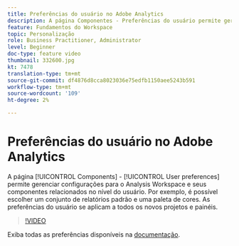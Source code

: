 ```yaml
---
title: Preferências do usuário no Adobe Analytics
description: A página Componentes - Preferências do usuário permite gerenciar configurações para o Analysis Workspace e seus componentes relacionados no nível do usuário. Por exemplo, é possível escolher um conjunto de relatórios padrão e uma paleta de cores. As preferências do usuário se aplicam a todos os novos projetos e painéis.
feature: Fundamentos do Workspace
topic: Personalização
role: Business Practitioner, Administrator
level: Beginner
doc-type: feature video
thumbnail: 332600.jpg
kt: 7478
translation-type: tm+mt
source-git-commit: df4876d8cca8023036e75edfb1150aee5243b591
workflow-type: tm+mt
source-wordcount: '109'
ht-degree: 2%

---
```



# Preferências do usuário no Adobe Analytics

A página [!UICONTROL Components] - [!UICONTROL User preferences] permite gerenciar configurações para o Analysis Workspace e seus componentes relacionados no nível do usuário. Por exemplo, é possível escolher um conjunto de relatórios padrão e uma paleta de cores. As preferências do usuário se aplicam a todos os novos projetos e painéis.

>[!VIDEO](https://video.tv.adobe.com/v/332600/?quality=12&learn=on)

Exiba todas as preferências disponíveis na [documentação](https://experienceleague.adobe.com/docs/analytics/analyze/analysis-workspace/user-preferences.html).
